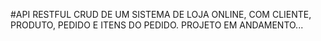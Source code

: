 #API RESTFUL CRUD DE UM SISTEMA DE LOJA ONLINE, COM CLIENTE, PRODUTO, PEDIDO E ITENS DO PEDIDO.
PROJETO EM ANDAMENTO...

